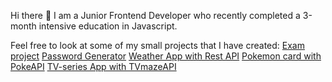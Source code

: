 Hi there 👋
I am a Junior Frontend Developer who recently completed a 3-month intensive education in Javascript.

Feel free to look at some of my small projects that I have created:
[Exam project](https://dailyquizine.vercel.app)
[Password Generator](https://password-generator-nu-eight.vercel.app)
[Weather App with Rest API](https://weather-api-lindetti.vercel.app)
[Pokemon card with PokeAPI](https://pokemon-api-dm8s.vercel.app)
[TV-series App with TVmazeAPI](https://tvseries-api.netlify.app)
